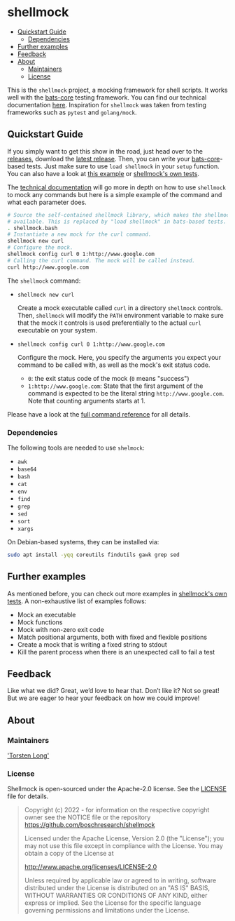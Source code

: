 <!---
  Copyright (c) 2022 - for information on the respective copyright owner
  see the NOTICE file or the repository
  https://github.com/boschresearch/shellmock
  
  Licensed under the Apache License, Version 2.0 (the "License"); you may not
  use this file except in compliance with the License. You may obtain a copy of
  the License at
  
    http://www.apache.org/licenses/LICENSE-2.0
  
  Unless required by applicable law or agreed to in writing, software
  distributed under the License is distributed on an "AS IS" BASIS, WITHOUT
  WARRANTIES OR CONDITIONS OF ANY KIND, either express or implied. See the
  License for the specific language governing permissions and limitations under
  the License.
-->

# shellmock <!-- omit in toc -->

- [Quickstart Guide](#quickstart-guide)
  - [Dependencies](#dependencies)
- [Further examples](#further-examples)
- [Feedback](#feedback)
- [About](#about)
  - [Maintainers](#maintainers)
  - [License](#license)

This is the `shellmock` project, a mocking framework for shell scripts.
It works well with the [bats-core] testing framework.
You can find our technical documentation [here](./docs/README.md).
Inspiration for `shellmock` was taken from testing frameworks such as `pytest`
and `golang/mock`.

[bats-core]: https://bats-core.readthedocs.io/ "bats core website"

## Quickstart Guide

If you simply want to get this show in the road, just head over to the
[releases], download the [latest release][latest-release].
Then, you can write your [bats-core]-based tests.
Just make sure to use `load shellmock` in your `setup` function.
You can also have a look at [this example](./docs/example.md) or
[shellmock's own tests][shellmock-tests].

The [technical documentation](./docs/README.md) will go more in depth on how to
use `shellmock` to mock any commands but here is a simple example of the command
and what each parameter does.

```bash
# Source the self-contained shellmock library, which makes the shellmock command
# available. This is replaced by "load shellmock" in bats-based tests.
. shellmock.bash
# Instantiate a new mock for the curl command.
shellmock new curl
# Configure the mock.
shellmock config curl 0 1:http://www.google.com
# Calling the curl command. The mock will be called instead.
curl http://www.google.com
```

The `shellmock` command:

- `shellmock new curl`

  Create a mock executable called `curl` in a directory `shellmock` controls.
  Then, `shellmock` will modify the `PATH` environment variable to make
  sure that the mock it controls is used preferentially to the actual
  `curl` executable on your system.

- `shellmock config curl 0 1:http://www.google.com`

  Configure the mock.
  Here, you specify the arguments you expect your command
  to be called with, as well as the mock's exit status code.

  - `0`: the exit status code of the mock (`0` means "success")
  - `1:http://www.google.com`: State that the first argument of the command
    is expected to be the literal string `http://www.google.com`.
    Note that counting arguments starts at 1.

Please have a look at the [full command reference](./docs/usage.md) for all
details.

[shellmock-tests]: ./tests/main.bats "shellmock tests"
[releases]: https://github.com/boschresearch/shellmock/releases "releases"
[latest-release]: https://github.com/boschresearch/shellmock/releases/latest "latest release"

### Dependencies

The following tools are needed to use `shelmock`:

- `awk`
- `base64`
- `bash`
- `cat`
- `env`
- `find`
- `grep`
- `sed`
- `sort`
- `xargs`

On Debian-based systems, they can be installed via:

```bash
sudo apt install -yqq coreutils findutils gawk grep sed
```

## Further examples

As mentioned before, you can check out more examples in [shellmock's own
tests][shellmock-tests].
A non-exhaustive list of examples follows:

- Mock an executable
- Mock functions
- Mock with non-zero exit code
- Match positional arguments, both with fixed and flexible positions
- Create a mock that is writing a fixed string to stdout
- Kill the parent process when there is an unexpected call to fail a test

## Feedback

Like what we did?
Great, we’d love to hear that.
Don’t like it?
Not so great!
But we are eager to hear your feedback on how we could improve!

## About

### Maintainers

['Torsten Long'](https://github.com/razziel89)

### License

Shellmock is open-sourced under the Apache-2.0 license.
See the [LICENSE](./LICENSE) file for details.

> Copyright (c) 2022 - for information on the respective copyright owner
> see the NOTICE file or the repository
> https://github.com/boschresearch/shellmock
> 
> Licensed under the Apache License, Version 2.0 (the "License"); you may not
> use this file except in compliance with the License. You may obtain a copy of
> the License at
> 
>   http://www.apache.org/licenses/LICENSE-2.0
> 
> Unless required by applicable law or agreed to in writing, software
> distributed under the License is distributed on an "AS IS" BASIS, WITHOUT
> WARRANTIES OR CONDITIONS OF ANY KIND, either express or implied. See the
> License for the specific language governing permissions and limitations under
> the License.

<!---
  Copyright (c) 2022 - for information on the respective copyright owner
  see the NOTICE file or the repository
  https://github.com/boschresearch/shellmock
  
  Licensed under the Apache License, Version 2.0 (the "License"); you may not
  use this file except in compliance with the License. You may obtain a copy of
  the License at
  
    http://www.apache.org/licenses/LICENSE-2.0
  
  Unless required by applicable law or agreed to in writing, software
  distributed under the License is distributed on an "AS IS" BASIS, WITHOUT
  WARRANTIES OR CONDITIONS OF ANY KIND, either express or implied. See the
  License for the specific language governing permissions and limitations under
  the License.
-->
